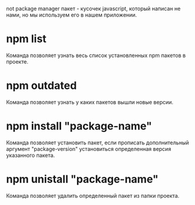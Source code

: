 not package manager 
пакет - кусочек javascript, который написан не нами, но мы используем его в нашем приложении.
# npm list
Команда позволяет узнать весь список установленных npm пакетов в проекте.
# npm outdated
Команда позволяет узнать у каких пакетов вышли новые версии.
# npm install "package-name"
Команда позволяет установить пакет, если прописать дополнительный аргумент "package-version" установиться определенная версия указанного пакета.
# npm unistall "package-name"
Команда позволяет удалить определенный пакет из папки проекта.